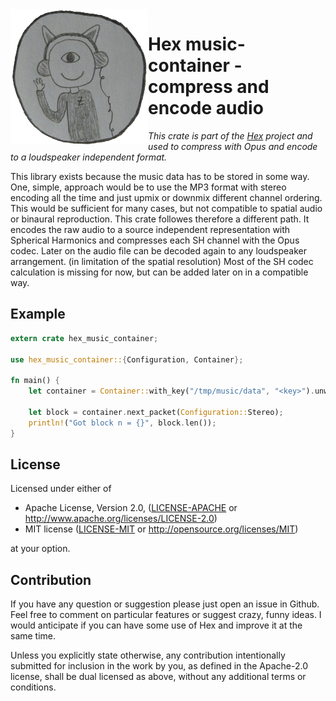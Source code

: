 <img align="left" src="/assets/github.png" width="220px"/>

#  Hex music-container - compress and encode audio
_This crate is part of the [Hex](http://github.com/bytesnake/hex) project and used to compress with Opus and encode to a loudspeaker independent format._

This library exists because the music data has to be stored in some way. One, simple, approach would be to use the MP3 format with stereo encoding all the time and just upmix or downmix different channel ordering. This would be sufficient for many cases, but not compatible to spatial audio or binaural reproduction. This crate followes therefore a different path. It encodes the raw audio to a source independent representation with Spherical Harmonics and compresses each SH channel with the Opus codec. Later on the audio file can be decoded again to any loudspeaker arrangement. (in limitation of the spatial resolution) Most of the SH codec calculation is missing for now, but can be added later on in a compatible way.

## Example
```rust
extern crate hex_music_container;

use hex_music_container::{Configuration, Container};

fn main() {
    let container = Container::with_key("/tmp/music/data", "<key>").unwrap();

    let block = container.next_packet(Configuration::Stereo);
    println!("Got block n = {}", block.len());
}
```

## License

Licensed under either of

- Apache License, Version 2.0, ([LICENSE-APACHE](LICENSE-APACHE) or <http://www.apache.org/licenses/LICENSE-2.0>)
- MIT license ([LICENSE-MIT](LICENSE-MIT) or <http://opensource.org/licenses/MIT>)

at your option.

## Contribution
If you have any question or suggestion please just open an issue in Github. Feel free to comment on particular features or suggest crazy, funny ideas. I would anticipate if you can have some use of Hex and improve it at the same time.

Unless you explicitly state otherwise, any contribution intentionally submitted for inclusion in the work by you, as defined in the Apache-2.0 license, shall be dual licensed as above, without any additional terms or conditions.
